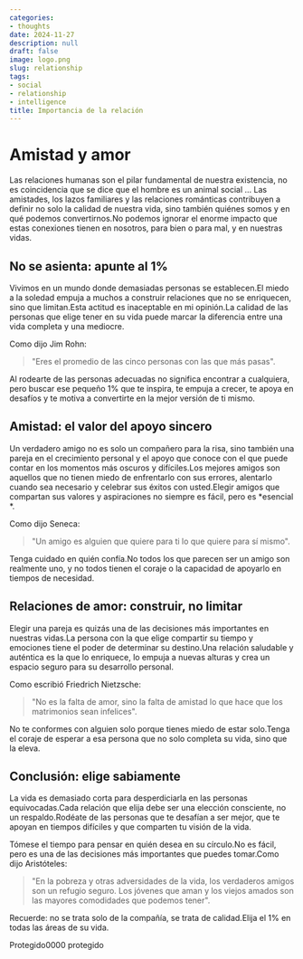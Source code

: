 ```yaml
---
categories:
- thoughts
date: 2024-11-27
description: null
draft: false
image: logo.png
slug: relationship
tags:
- social
- relationship
- intelligence
title: Importancia de la relación
---
```


<!-- hash: 26d36a5898e1 -->
# Amistad y amor

Las relaciones humanas son el pilar fundamental de nuestra existencia, no es coincidencia que se dice que el hombre es un animal social ... Las amistades, los lazos familiares y las relaciones románticas contribuyen a definir no solo la calidad de nuestra vida, sino también quiénes somos y en qué podemos convertirnos.No podemos ignorar el enorme impacto que estas conexiones tienen en nosotros, para bien o para mal, y en nuestras vidas.

## No se asienta: apunte al 1%

Vivimos en un mundo donde demasiadas personas se establecen.El miedo a la soledad empuja a muchos a construir relaciones que no se enriquecen, sino que limitan.Esta actitud es inaceptable en mi opinión.La calidad de las personas que elige tener en su vida puede marcar la diferencia entre una vida completa y una mediocre.

Como dijo Jim Rohn:
> "Eres el promedio de las cinco personas con las que más pasas".

Al rodearte de las personas adecuadas no significa encontrar a cualquiera, pero buscar ese pequeño 1% que te inspira, te empuja a crecer, te apoya en desafíos y te motiva a convertirte en la mejor versión de ti mismo.

## Amistad: el valor del apoyo sincero

Un verdadero amigo no es solo un compañero para la risa, sino también una pareja en el crecimiento personal y el apoyo que conoce con el que puede contar en los momentos más oscuros y difíciles.Los mejores amigos son aquellos que no tienen miedo de enfrentarlo con sus errores, alentarlo cuando sea necesario y celebrar sus éxitos con usted.Elegir amigos que compartan sus valores y aspiraciones no siempre es fácil, pero es *esencial *.

Como dijo Seneca:
> "Un amigo es alguien que quiere para ti lo que quiere para sí mismo".

Tenga cuidado en quién confía.No todos los que parecen ser un amigo son realmente uno, y no todos tienen el coraje o la capacidad de apoyarlo en tiempos de necesidad.

## Relaciones de amor: construir, no limitar

Elegir una pareja es quizás una de las decisiones más importantes en nuestras vidas.La persona con la que elige compartir su tiempo y emociones tiene el poder de determinar su destino.Una relación saludable y auténtica es la que lo enriquece, lo empuja a nuevas alturas y crea un espacio seguro para su desarrollo personal.

Como escribió Friedrich Nietzsche:
> "No es la falta de amor, sino la falta de amistad lo que hace que los matrimonios sean infelices".

No te conformes con alguien solo porque tienes miedo de estar solo.Tenga el coraje de esperar a esa persona que no solo completa su vida, sino que la eleva.

## Conclusión: elige sabiamente

La vida es demasiado corta para desperdiciarla en las personas equivocadas.Cada relación que elija debe ser una elección consciente, no un respaldo.Rodéate de las personas que te desafían a ser mejor, que te apoyan en tiempos difíciles y que comparten tu visión de la vida.

Tómese el tiempo para pensar en quién desea en su círculo.No es fácil, pero es una de las decisiones más importantes que puedes tomar.Como dijo Aristóteles:
> "En la pobreza y otras adversidades de la vida, los verdaderos amigos son un refugio seguro. Los jóvenes que aman y los viejos amados son las mayores comodidades que podemos tener".

Recuerde: no se trata solo de la compañía, se trata de calidad.Elija el 1% en todas las áreas de su vida.

Protegido0000 protegido
